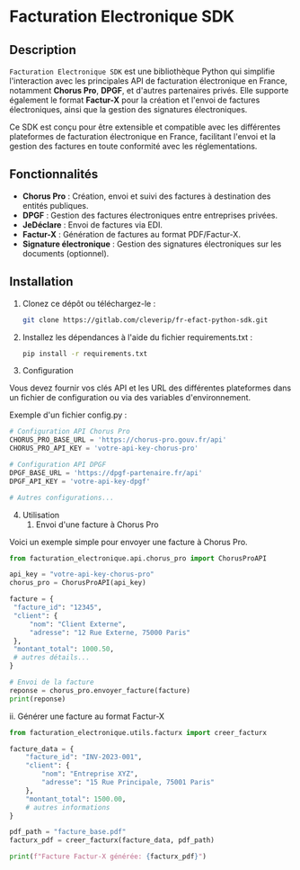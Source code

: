 # Facturation Electronique SDK

## Description
`Facturation Electronique SDK` est une bibliothèque Python qui simplifie l'interaction avec les principales API de facturation électronique en France, notamment **Chorus Pro**, **DPGF**, et d'autres partenaires privés. Elle supporte également le format **Factur-X** pour la création et l'envoi de factures électroniques, ainsi que la gestion des signatures électroniques.

Ce SDK est conçu pour être extensible et compatible avec les différentes plateformes de facturation électronique en France, facilitant l'envoi et la gestion des factures en toute conformité avec les réglementations.

## Fonctionnalités
- **Chorus Pro** : Création, envoi et suivi des factures à destination des entités publiques.
- **DPGF** : Gestion des factures électroniques entre entreprises privées.
- **JeDéclare** : Envoi de factures via EDI.
- **Factur-X** : Génération de factures au format PDF/Factur-X.
- **Signature électronique** : Gestion des signatures électroniques sur les documents (optionnel).

## Installation

1. Clonez ce dépôt ou téléchargez-le :

   ```bash
   git clone https://gitlab.com/cleverip/fr-efact-python-sdk.git
    ```
   
2. Installez les dépendances à l'aide du fichier requirements.txt :
   ```bash
   pip install -r requirements.txt
    ```

3. Configuration

Vous devez fournir vos clés API et les URL des différentes plateformes dans un fichier de configuration ou via des variables d'environnement.

Exemple d'un fichier config.py :
   ```python
# Configuration API Chorus Pro
CHORUS_PRO_BASE_URL = 'https://chorus-pro.gouv.fr/api'
CHORUS_PRO_API_KEY = 'votre-api-key-chorus-pro'

# Configuration API DPGF
DPGF_BASE_URL = 'https://dpgf-partenaire.fr/api'
DPGF_API_KEY = 'votre-api-key-dpgf'

# Autres configurations...
   ```

4. Utilisation
   1. Envoi d'une facture à Chorus Pro

Voici un exemple simple pour envoyer une facture à Chorus Pro.
   ```python
from facturation_electronique.api.chorus_pro import ChorusProAPI

api_key = "votre-api-key-chorus-pro"
chorus_pro = ChorusProAPI(api_key)

facture = {
	"facture_id": "12345",
	"client": {
		"nom": "Client Externe",
		"adresse": "12 Rue Externe, 75000 Paris"
	},
	"montant_total": 1000.50,
	# autres détails...
}

# Envoi de la facture
reponse = chorus_pro.envoyer_facture(facture)
print(reponse)
   ```

ii. Générer une facture au format Factur-X
   
```python
from facturation_electronique.utils.facturx import creer_facturx

facture_data = {
	"facture_id": "INV-2023-001",
	"client": {
		"nom": "Entreprise XYZ",
		"adresse": "15 Rue Principale, 75001 Paris"
	},
	"montant_total": 1500.00,
	# autres informations
}

pdf_path = "facture_base.pdf"
facturx_pdf = creer_facturx(facture_data, pdf_path)

print(f"Facture Factur-X générée: {facturx_pdf}")
   ```